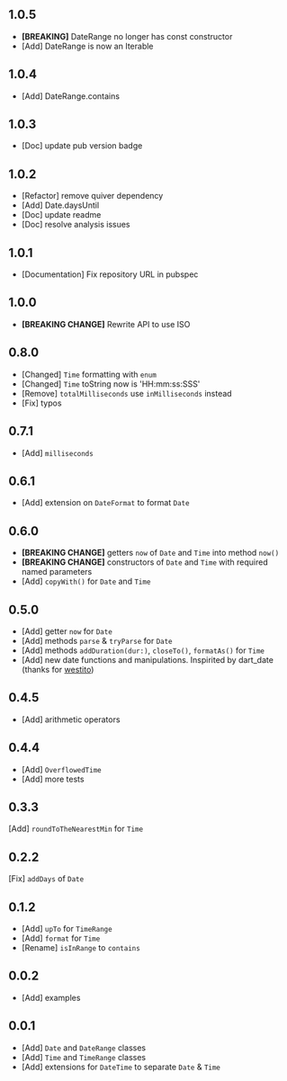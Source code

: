 ## 1.0.5

-   **[BREAKING]** DateRange no longer has const constructor
-   [Add] DateRange is now an Iterable

## 1.0.4

-   [Add] DateRange.contains

## 1.0.3

-   [Doc] update pub version badge

## 1.0.2

-   [Refactor] remove quiver dependency
-   [Add] Date.daysUntil
-   [Doc] update readme
-   [Doc] resolve analysis issues

## 1.0.1

-   [Documentation] Fix repository URL in pubspec

## 1.0.0

-   **[BREAKING CHANGE]** Rewrite API to use ISO

## 0.8.0

-   [Changed] `Time` formatting with `enum`
-   [Changed] `Time` toString now is 'HH:mm:ss:SSS'
-   [Remove] `totalMilliseconds` use `inMilliseconds` instead
-   [Fix] typos

## 0.7.1

-   [Add] `milliseconds`

## 0.6.1

-   [Add] extension on `DateFormat` to format `Date`

## 0.6.0

-   **[BREAKING CHANGE]** getters `now` of `Date` and `Time` into method `now()`
-   **[BREAKING CHANGE]** constructors of `Date` and `Time` with required named parameters
-   [Add] `copyWith()` for `Date` and `Time`

## 0.5.0

-   [Add] getter `now` for `Date`
-   [Add] methods `parse` & `tryParse` for `Date`
-   [Add] methods `addDuration(dur:)`, `closeTo()`, `formatAs()` for `Time`
-   [Add] new date functions and manipulations. Inspirited by dart_date (thanks for [westito](https://github.com/westito))

## 0.4.5

-   [Add] arithmetic operators

## 0.4.4

-   [Add] `OverflowedTime`
-   [Add] more tests

## 0.3.3

[Add] `roundToTheNearestMin` for `Time`

## 0.2.2

[Fix] `addDays` of `Date`

## 0.1.2

-   [Add] `upTo` for `TimeRange`
-   [Add] `format` for `Time`
-   [Rename] `isInRange` to `contains`

## 0.0.2

-   [Add] examples

## 0.0.1

-   [Add] `Date` and `DateRange` classes
-   [Add] `Time` and `TimeRange` classes
-   [Add] extensions for `DateTime` to separate `Date` & `Time`
